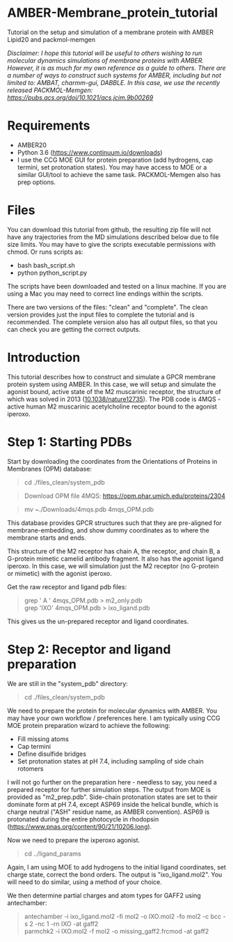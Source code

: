 # AMBER-Membrane_protein_tutorial

Tutorial on the setup and simulation of a membrane protein with AMBER Lipid20 and packmol-memgen

*Disclaimer: I hope this tutorial will be useful to others wishing to run molecular dynamics simulations of membrane proteins with AMBER. However, it is as much for my own reference as a guide to others. There are a number of ways to construct such systems for AMBER, including but not limited to: AMBAT, charmm-gui, DABBLE. In this case, we use the recently released PACKMOL-Memgen: https://pubs.acs.org/doi/10.1021/acs.jcim.9b00269*

# Requirements

* AMBER20
* Python 3.6 (https://www.continuum.io/downloads)
* I use the CCG MOE GUI for protein preparation (add hydrogens, cap termini, set protonation states). You may have access to MOE or a similar GUI/tool to achieve the same task. PACKMOL-Memgen also has prep options.

# Files
You can download this tutorial from github, the resulting zip file will not have any trajectories from the MD simulations described below due to file size limits. You may have to give the scripts executable permissions with chmod. Or runs scripts as:
* bash bash_script.sh  
* python python_script.py  

The scripts have been downloaded and tested on a linux machine. If you are using a Mac you may need to correct line endings within the scripts.

There are two versions of the files: "clean" and "complete". The clean version provides just the input files to complete the tutorial and is recommended. The complete version also has all output files, so that you can check you are getting the correct outputs.

# Introduction
This tutorial describes how to construct and simulate a GPCR membrane protein system using AMBER. In this case, we will setup and simulate the agonist bound, active state of the M2 muscarinic receptor, the structure of which was solved in 2013 ([10.1038/nature12735](https://www.nature.com/articles/nature12735)). The PDB code is 4MQS - active human M2 muscarinic acetylcholine receptor bound to the agonist iperoxo.

# Step 1: Starting PDBs

Start by downloading the coordinates from the Orientations of Proteins in Membranes (OPM) database:

> cd ./files_clean/system_pdb 

> Download OPM file 4MQS: https://opm.phar.umich.edu/proteins/2304 

> mv ~./Downloads/4mqs.pdb 4mqs_OPM.pdb


This database provides GPCR structures such that they are pre-aligned for membrane-embedding, and show dummy coordinates as to where the membrane starts and ends.

This structure of the M2 receptor has chain A, the receptor, and chain B, a G-protein mimetic camelid antibody fragment. It also has the agonist ligand iperoxo. In this case, we will simulation just the M2 receptor (no G-protein or mimetic) with the agonist iperoxo.

Get the raw receptor and ligand pdb files:
> grep '  A  ' 4mqs_OPM.pdb > m2_only.pdb  
> grep 'IXO' 4mqs_OPM.pdb > ixo_ligand.pdb 

This gives us the un-prepared receptor and ligand coordinates.

# Step 2: Receptor and ligand preparation

We are still in the "system_pdb" directory:

> cd ./files_clean/system_pdb 

We need to prepare the protein for molecular dynamics with AMBER. You may have your own workflow / preferences here. I am typically using CCG MOE protein preparation wizard to achieve the following: 

* Fill missing atoms
* Cap termini
* Define disulfide bridges
* Set protonation states at pH 7.4, including sampling of side chain rotomers

I will not go further on the preparation here - needless to say, you need a prepared receptor for further simulation steps. The output from MOE is provided as "m2_prep.pdb". Side-chain protonation states are set to their dominate form at pH 7.4, except ASP69 inside the helical bundle, which is charge neutral ("ASH" residue name, as AMBER convention). ASP69 is protonated during the entire photocycle in rhodopsin (https://www.pnas.org/content/90/21/10206.long).

Now we need to prepare the ixperoxo agonist.

> cd ../ligand_params

Again, I am using MOE to add hydrogens to the initial ligand coordinates, set charge state, correct the bond orders. The output is "ixo_ligand.mol2". You will need to do similar, using a method of your choice.

We then determine partial charges and atom types for GAFF2 using antechamber:

> antechamber -i ixo_ligand.mol2 -fi mol2 -o IXO.mol2 -fo mol2 -c bcc -s 2 -nc 1 -rn IXO -at gaff2  
> parmchk2 -i IXO.mol2 -f mol2 -o missing_gaff2.frcmod -at gaff2



